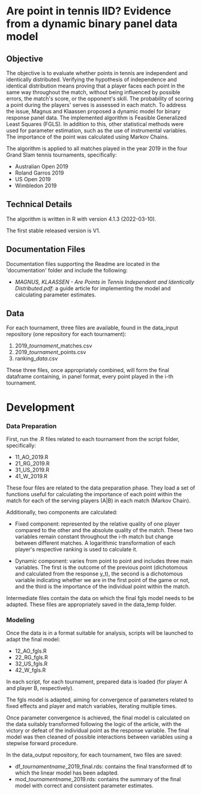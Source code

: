 # Are point in tennis IID? Evidence from a dynamic binary panel data model

## Objective

The objective is to evaluate whether points in tennis are independent and identically distributed. Verifying the hypothesis of independence and identical distribution means proving that a player faces each point in the same way throughout the match, without being influenced by possible errors, the match's score, or the opponent's skill. The probability of scoring a point during the players' serves is assessed in each match.
To address the issue, Magnus and Klaassen proposed a dynamic model for binary response panel data. The implemented algorithm is Feasible Generalized Least Squares (FGLS). In addition to this, other statistical methods were used for parameter estimation, such as the use of instrumental variables.
The importance of the point was calculated using Markov Chains.

The algorithm is applied to all matches played in the year 2019 in the four Grand Slam tennis tournaments, specifically:
- Australian Open 2019
- Roland Garros 2019
- US Open 2019
- Wimbledon 2019

## Technical Details

The algorithm is written in R with version 4.1.3 (2022-03-10).

The first stable released version is V1.

## Documentation Files

Documentation files supporting the Readme are located in the 'documentation' folder and include the following:

- *MAGNUS, KLAASSEN - Are Points in Tennis Independent and Identically Distributed.pdf*: a guide article for implementing the model and calculating parameter estimates.

## Data

For each tournament, three files are available, found in the data_input repository (one repository for each tournament):

1) 2019_*tournament*_matches.csv
2) 2019_*tournament*_points.csv
3) ranking_*data*.csv

These three files, once appropriately combined, will form the final dataframe containing, in panel format, every point played in the i-th tournament.

# Development

### Data Preparation

First, run the .R files related to each tournament from the script folder, specifically:

- 11_AO_2019.R
- 21_RG_2019.R
- 31_US_2019.R
- 41_W_2019.R

These four files are related to the data preparation phase. They load a set of functions useful for calculating the importance of each point within the match for each of the serving players (A|B) in each match (Markov Chain).

Additionally, two components are calculated:

- Fixed component: represented by the relative quality of one player compared to the other and the absolute quality of the match. These two variables remain constant throughout the i-th match but change between different matches. A logarithmic transformation of each player's respective ranking is used to calculate it.

- Dynamic component: varies from point to point and includes three main variables. The first is the outcome of the previous point (dichotomous and calculated from the response y_t), the second is a dichotomous variable indicating whether we are in the first point of the game or not, and the third is the importance of the individual point within the match.

Intermediate files contain the data on which the final fgls model needs to be adapted. These files are appropriately saved in the data_temp folder.

### Modeling

Once the data is in a format suitable for analysis, scripts will be launched to adapt the final model:

- 12_AO_fgls.R
- 22_RG_fgls.R
- 32_US_fgls.R
- 42_W_fgls.R

In each script, for each tournament, prepared data is loaded (for player A and player B, respectively).

The fgls model is adapted, aiming for convergence of parameters related to fixed effects and player and match variables, iterating multiple times.

Once parameter convergence is achieved, the final model is calculated on the data suitably transformed following the logic of the article, with the victory or defeat of the individual point as the response variable. The final model was then cleaned of possible interactions between variables using a stepwise forward procedure.

In the data_output repository, for each tournament, two files are saved:
- df_*tournamentname*_2019_final.rds: contains the final transformed df to which the linear model has been adapted.
- mod_*tournamentname*_2019.rds: contains the summary of the final model with correct and consistent parameter estimates.